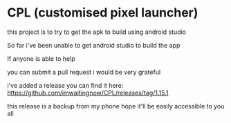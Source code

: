 # CPL (customised pixel launcher)

this project is to try to get the apk to build using android studio

So far i've been unable to get android studio to build the app

If anyone is able to help 

you can submit a pull request i would be very grateful 

i've added a release you can find it here: 
https://github.com/imwaitingnow/CPL/releases/tag/1.15.1

this release is a backup from my phone hope it'll be easily accessible to you all  
